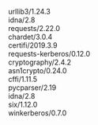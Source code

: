 urllib3/1.24.3  
idna/2.8  
requests/2.22.0  
chardet/3.0.4  
certifi/2019.3.9  
requests-kerberos/0.12.0  
cryptography/2.4.2  
asn1crypto/0.24.0  
cffi/1.11.5  
pycparser/2.19  
idna/2.8  
six/1.12.0  
winkerberos/0.7.0